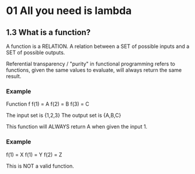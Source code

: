 # 01 All you need is lambda

## 1.3 What is a function?
A function is a RELATION.
A relation between a SET of possible inputs and a SET of possible outputs.

Referential transparency / "purity" in functional programming refers to
functions, given the same values to evaluate, will always return the same
result.


### Example
Function f
f(1) = A
f(2) = B
f(3) = C

The input set is {1,2,3}
The output set is {A,B,C}

This function will ALWAYS return A when given the input 1.


### Example
f(1) = X
f(1) = Y
f(2) = Z

This is NOT a valid function.

